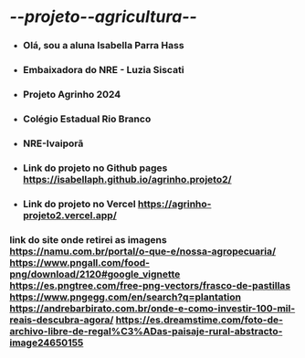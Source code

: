 # _--_projeto_--_agricultura_--_

- ### Olá, sou a aluna Isabella Parra Hass
- ### Embaixadora do NRE - Luzia Siscati
- ### Projeto Agrinho 2024
- ### Colégio Estadual Rio Branco
- ### NRE-Ivaiporã
- ### Link do projeto no Github pages https://isabellaph.github.io/agrinho.projeto2/
- ### Link do projeto no Vercel https://agrinho-projeto2.vercel.app/
### link do site onde retirei as imagens https://namu.com.br/portal/o-que-e/nossa-agropecuaria/  https://www.pngall.com/food-png/download/2120#google_vignette https://es.pngtree.com/free-png-vectors/frasco-de-pastillas https://www.pngegg.com/en/search?q=plantation https://andrebarbirato.com.br/onde-e-como-investir-100-mil-reais-descubra-agora/ https://es.dreamstime.com/foto-de-archivo-libre-de-regal%C3%ADas-paisaje-rural-abstracto-image24650155


